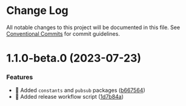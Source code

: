 # Change Log

All notable changes to this project will be documented in this file.
See [Conventional Commits](https://conventionalcommits.org) for commit guidelines.

# 1.1.0-beta.0 (2023-07-23)

### Features

- 🎸 Added `constants` and `pubsub` packages ([b667564](https://github.com/windingtree/sdk/commit/b667564a6ef4c20f35d2998c05c99a292724413a))
- 🎸 Added release workflow script ([1d7b84a](https://github.com/windingtree/sdk/commit/1d7b84a3623848c449522c0bb2af2c5f114c8a0a))
